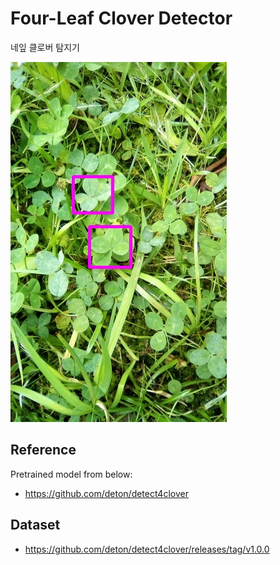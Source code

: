 # Four-Leaf Clover Detector

네잎 클로버 탐지기

![](result/IMG_20190718_131152.jpg)

## Reference

Pretrained model from below:

- https://github.com/deton/detect4clover

## Dataset

- https://github.com/deton/detect4clover/releases/tag/v1.0.0
